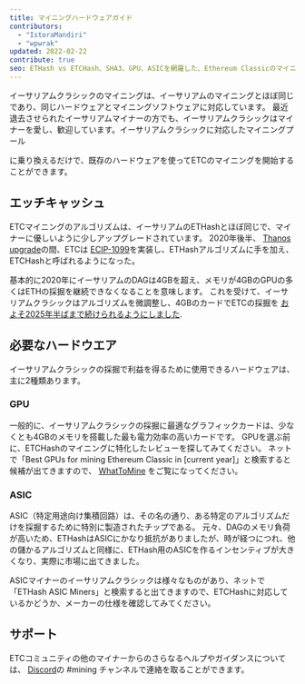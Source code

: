 ```yaml
---
title: マイニングハードウェアガイド
contributors:
  - "IstoraMandiri"
  - "wpwrak"
updated: 2022-02-22
contribute: true
seo: ETHash vs ETCHash、SHA3、GPU、ASICを網羅した、Ethereum Classicのマイニングに必要なハードウェアの簡単な説明です。
---
```


イーサリアムクラシックのマイニングは、イーサリアムのマイニングとほぼ同じであり、同じハードウェアとマイニングソフトウェアに対応しています。 </a> 最近退去させられたイーサリアムマイナーの方でも、イーサリアムクラシックはマイナーを愛し、歓迎しています。イーサリアムクラシックに対応したマイニングプール

に乗り換えるだけで、既存のハードウェアを使ってETCのマイニングを開始することができます。</p> 



## エッチキャッシュ

ETCマイニングのアルゴリズムは、イーサリアムのETHashとほぼ同じで、マイナーに優しいように少しアップグレードされています。 2020年後半、 [Thanos upgrade](/blog/2020-11-27-thanos-hard-fork-upgrade)の間、ETCは [ECIP-1099](https://ecips.ethereumclassic.org/ECIPs/ecip-1099)を実装し、ETHashアルゴリズムに手を加え、ETCHashと呼ばれるようになった。

基本的に2020年にイーサリアムのDAGは4GBを超え、メモリが4GBのGPUの多くはETHの採掘を継続できなくなることを意味します。 これを受けて、イーサリアムクラシックはアルゴリズムを微調整し、4GBのカードでETCの採掘を [およそ2025年半ばまで続けられるようにしました](https://minerstat.com/dag-size-calculator).



## 必要なハードウエア

イーサリアムクラシックの採掘で利益を得るために使用できるハードウェアは、主に2種類あります。



### GPU

一般的に、イーサリアムクラシックの採掘に最適なグラフィックカードは、少なくとも4GBのメモリを搭載した最も電力効率の高いカードです。 GPUを選ぶ前に、ETCHashのマイニングに特化したレビューを探してみてください。 ネットで「Best GPUs for mining Ethereum Classic in [current year]」と検索すると候補が出てきますので、 [WhatToMine](https://whattomine.com/coins?e4g=true) をご覧になってください。



### ASIC

ASIC（特定用途向け集積回路）は、その名の通り、ある特定のアルゴリズムだけを採掘するために特別に製造されたチップである。 元々、DAGのメモリ負荷が高いため、ETHashはASICにかなり抵抗がありましたが、時が経つにつれ、他の儲かるアルゴリズムと同様に、ETHash用のASICを作るインセンティブが大きくなり、実際に市場に出てきました。

ASICマイナーのイーサリアムクラシックは様々なものがあり、ネットで「ETHash ASIC Miners」と検索すると出てきますので、ETCHashに対応しているかどうか、メーカーの仕様を確認してみてください。



## サポート

ETCコミュニティの他のマイナーからのさらなるヘルプやガイダンスについては、 [Discord](https://ethereumclassic.org/discord)の #mining チャンネルで連絡を取ることができます。
